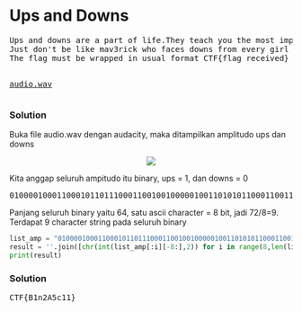 <h1><b>Ups and Downs</b></h1>
<pre>
Ups and downs are a part of life.They teach you the most important lessons.
Just don't be like mav3rick who faces downs from every girl XD. 
The flag must be wrapped in usual format CTF{flag received}

<a href="http://static.beast.sdslabs.co/static/UpsAndDowns/audio.wav">audio.wav</a>
</pre>
<h3><b>Solution</b></h3>
<p>Buka file audio.wav dengan audacity, maka ditampilkan amplitudo ups dan downs</p>
<p align="center">
  <img src="https://github.com/enomarozi/BackdoorCTF_Writeup/blob/master/Images/Ups%20and%20Downs.jpg">
</p>
</p>Kita anggap seluruh ampitudo itu binary, ups = 1, dan downs = 0</p>
<pre>
010000100011000101101110001100100100000100110101011000110011000100110001
</pre>
<p>Panjang seluruh binary yaitu 64, satu ascii character = 8 bit, jadi 72/8=9. Terdapat 9 character string pada seluruh binary</p>

```python
list_amp = "010000100011000101101110001100100100000100110101011000110011000100110001"
result = ''.join([chr(int(list_amp[:i][-8:],2)) for i in range(8,len(list_amp)+8,8)])
print(result)

```
<h3><b>Solution</b></h3>
<pre>
CTF{B1n2A5c11}
</pre>
